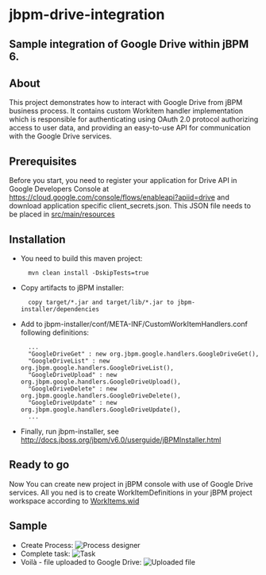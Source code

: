 jbpm-drive-integration
======================

Sample integration of Google Drive within jBPM 6.
---------------------------------------------------

## About
This project demonstrates how to interact with Google Drive from jBPM business process. It contains custom Workitem handler implementation which is responsible for authenticating using OAuth 2.0 protocol authorizing access to user data, and providing an easy-to-use API for communication with the Google Drive services.

## Prerequisites
Before you start, you need to register your application for Drive API in Google Developers Console at https://cloud.google.com/console/flows/enableapi?apiid=drive and download application specific client_secrets.json. This JSON file needs to be placed in [src/main/resources](https://github.com/sbunciak/jbpm-drive-integration/blob/master/src/main/resources/client_secrets.json "client_secrets.json")


## Installation
+ You need to build this maven project:

        mvn clean install -DskipTests=true

+ Copy artifacts to jBPM installer:

        copy target/*.jar and target/lib/*.jar to jbpm-installer/dependencies

+ Add to jbpm-installer/conf/META-INF/CustomWorkItemHandlers.conf following definitions:

        ...
        "GoogleDriveGet" : new org.jbpm.google.handlers.GoogleDriveGet(),
        "GoogleDriveList" : new org.jbpm.google.handlers.GoogleDriveList(),
        "GoogleDriveUpload" : new org.jbpm.google.handlers.GoogleDriveUpload(),
        "GoogleDriveDelete" : new org.jbpm.google.handlers.GoogleDriveDelete(),
        "GoogleDriveUpdate" : new org.jbpm.google.handlers.GoogleDriveUpdate(),
        ...

+ Finally, run jbpm-installer, see http://docs.jboss.org/jbpm/v6.0/userguide/jBPMInstaller.html

## Ready to go
Now You can create new project in jBPM console with use of Google Drive services. All you ned is to create WorkItemDefinitions in your jBPM project workspace according to [WorkItems.wid](https://github.com/sbunciak/jbpm-drive-integration/blob/master/src/main/resources/META-INF/WorkItems.wid "WorkItems.wid")

## Sample
+ Create Process:
![Process designer](https://raw2.github.com/sbunciak/jbpm-drive-integration/master/img/process_designer.png)
+ Complete task:
![Task](https://raw2.github.com/sbunciak/jbpm-drive-integration/master/img/task.png)
+ Voilà - file uploaded to Google Drive:
![Uploaded file](https://raw2.github.com/sbunciak/jbpm-drive-integration/master/img/drive.png)
